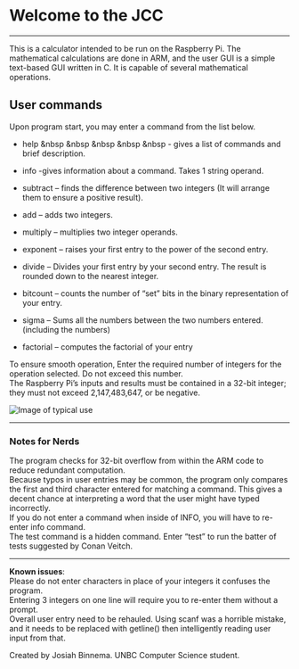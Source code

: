 # Welcome to the JCC
---
This is a calculator intended to be run on the Raspberry Pi. The mathematical calculations are done in ARM, and the user GUI is a simple text-based GUI written in C. It is capable of several mathematical operations.

## User commands
Upon program start, you may enter a command from the list below. 

* help &nbsp &nbsp &nbsp &nbsp &nbsp		- gives a list of commands and brief description. 
* info	 	-gives information about a command. Takes 1 string operand.


* subtract	– finds the difference between two integers (It will arrange them to ensure a positive result). 
* add 		– adds two integers.
* multiply	– multiplies two integer operands. 
* exponent	– raises your first entry to the power of the second entry.
* divide 	– Divides your first entry by your second entry. The result is rounded down to the nearest integer. 
* bitcount	– counts the number of “set” bits in the binary representation of your entry.
* sigma 	– Sums all the numbers between the two numbers entered. (including the numbers)
* factorial 	– computes the factorial of your entry


To ensure smooth operation, Enter the required number of integers for the operation selected. Do not exceed this number.  
The Raspberry Pi’s inputs and results must be contained in a 32-bit integer; they must not exceed 2,147,483,647, or be negative.   

![Image of typical use]( https://i.ibb.co/6YdKdfw/JCC-operation.png)   

---

### Notes for Nerds 
The program checks for 32-bit overflow from within the ARM code to reduce redundant computation.   
Because typos in user entries may be common, the program only compares the first and third character entered for matching a command. This gives a decent chance at interpreting a word that the user might have typed incorrectly.  
If you do not enter a command when inside of INFO, you will have to re-enter info command.  
The test command is a hidden command. Enter “test” to run the batter of tests suggested by Conan Veitch.  

---

**Known issues**:  
Please do not enter characters in place of your integers it confuses the program.   
Entering 3 integers on one line will require you to re-enter them without a prompt.  
Overall user entry need to be rehauled. Using scanf was a horrible mistake, and it needs to be replaced with getline() then intelligently reading user input from that.

Created by Josiah Binnema. UNBC Computer Science student.   



